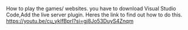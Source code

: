 How to play the games/ websites. you have to download Visual Studio Code,Add the live server plugin. Heres the link to find out how to do this.  https://youtu.be/cu_ykIfBprI?si=gj8Jo53DuyS4Znqm




